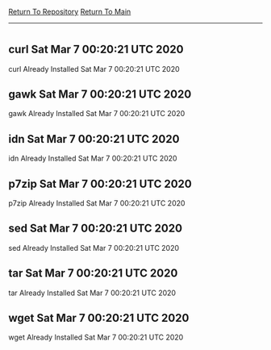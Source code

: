 [Return To Repository](https://github.com/deathbybandaid/piholeparser/)
[Return To Main](https://github.com/deathbybandaid/piholeparser/blob/master/RecentRunLogs/Mainlog.md)
____________________________________
# 
## curl Sat Mar  7 00:20:21 UTC 2020
curl Already Installed Sat Mar  7 00:20:21 UTC 2020
## gawk Sat Mar  7 00:20:21 UTC 2020
gawk Already Installed Sat Mar  7 00:20:21 UTC 2020
## idn Sat Mar  7 00:20:21 UTC 2020
idn Already Installed Sat Mar  7 00:20:21 UTC 2020
## p7zip Sat Mar  7 00:20:21 UTC 2020
p7zip Already Installed Sat Mar  7 00:20:21 UTC 2020
## sed Sat Mar  7 00:20:21 UTC 2020
sed Already Installed Sat Mar  7 00:20:21 UTC 2020
## tar Sat Mar  7 00:20:21 UTC 2020
tar Already Installed Sat Mar  7 00:20:21 UTC 2020
## wget Sat Mar  7 00:20:21 UTC 2020
wget Already Installed Sat Mar  7 00:20:21 UTC 2020
